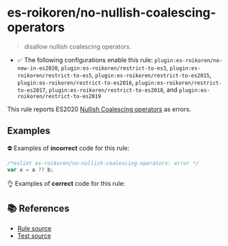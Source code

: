 # es-roikoren/no-nullish-coalescing-operators
> disallow nullish coalescing operators.

- ✅ The following configurations enable this rule: `plugin:es-roikoren/no-new-in-es2020`, `plugin:es-roikoren/restrict-to-es3`, `plugin:es-roikoren/restrict-to-es5`, `plugin:es-roikoren/restrict-to-es2015`, `plugin:es-roikoren/restrict-to-es2016`, `plugin:es-roikoren/restrict-to-es2017`, `plugin:es-roikoren/restrict-to-es2018`, and `plugin:es-roikoren/restrict-to-es2019`

This rule reports ES2020 [Nullish Coalescing operators](https://github.com/tc39/proposal-nullish-coalescing) as errors.

## Examples

⛔ Examples of **incorrect** code for this rule:

```js
/*eslint es-roikoren/no-nullish-coalescing-operators: error */
var x = a ?? b;
```

👌 Examples of **correct** code for this rule:

<eslint-playground type="good" code="/*eslint es-roikoren/no-nullish-coalescing-operators: error */
var x = a || b
var x = a != null ? a : b
" />

## 📚 References

- [Rule source](https://github.com/roikoren755/eslint-plugin-es/blob/v2.0.2/src/rules/no-nullish-coalescing-operators.ts)
- [Test source](https://github.com/roikoren755/eslint-plugin-es/blob/v2.0.2/tests/src/rules/no-nullish-coalescing-operators.ts)
